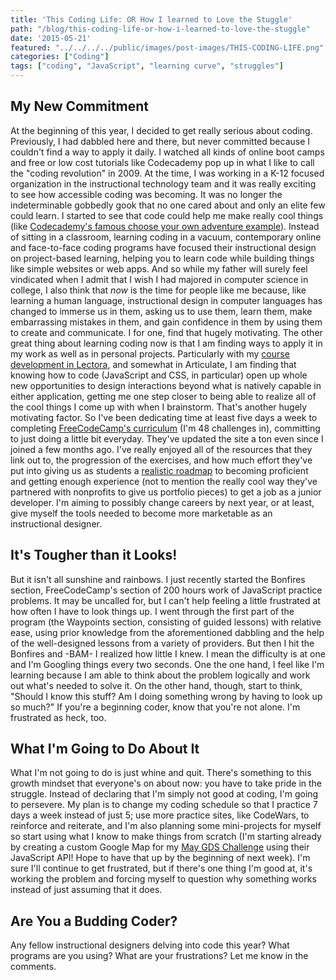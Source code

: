 ```yaml
---
title: 'This Coding Life: OR How I learned to Love the Stuggle'
path: "/blog/this-coding-life-or-how-i-learned-to-love-the-stuggle"
date: '2015-05-21'
featured: "../../../../public/images/post-images/THIS-CODING-LIFE.png"
categories: ["Coding"]
tags: ["coding", "JavaScript", "learning curve", "struggles"]
---
```


## My New Commitment

At the beginning of this year, I decided to get really serious about coding. Previously, I had dabbled here and there, but never committed because I couldn't find a way to apply it daily. I watched all kinds of online boot camps and free or low cost tutorials like Codecademy pop up in what I like to call the "coding revolution" in 2009\. At the time, I was working in a K-12 focused organization in the instructional technology team and it was really exciting to see how accessible coding was becoming. It was no longer the indeterminable gobbedly gook that no one cared about and only an elite few could learn. I started to see that code could help me make really cool things (like [Codecademy's famous choose your own adventure example](http://www.codecademy.com/en/tracks/javascript)). Instead of sitting in a classroom, learning coding in a vacuum, contemporary online and face-to-face coding programs have focused their instructional design on project-based learning, helping you to learn code while building things like simple websites or web apps. And so while my father will surely feel vindicated when I admit that I wish I had majored in computer science in college, I also think that _now_ is the time for people like me because, like learning a human language, instructional design in computer languages has changed to immerse us in them, asking us to use them, learn them, make embarrassing mistakes in them, and gain confidence in them by using them to create and communicate. I for one, find that hugely motivating. The other great thing about learning coding now is that I am finding ways to apply it in my work as well as in personal projects. Particularly with my [course development in Lectora](/blog/12-things-you-can-do-with-lectora-and-code/), and somewhat in Articulate, I am finding that knowing how to code (JavaScript and CSS, in particular) open up whole new opportunities to design interactions beyond what is natively capable in either application, getting me one step closer to being able to realize all of the cool things I come up with when I brainstorm. That's another hugely motivating factor. So I've been dedicating time at least five days a week to completing [FreeCodeCamp's curriculum](http://www.freecodecamp.com/) (I'm 48 challenges in), committing to just doing a little bit everyday. They've updated the site a ton even since I joined a few months ago. I've really enjoyed all of the resources that they link out to, the progression of the exercises, and how much effort they've put into giving us as students a [realistic roadmap](http://www.freecodecamp.com/field-guide/how-long-does-free-code-camp-take) to becoming proficient and getting enough experience (not to mention the really cool way they've partnered with nonprofits to give us portfolio pieces) to get a job as a junior developer. I'm aiming to possibly change careers by next year, or at least, give myself the tools needed to become more marketable as an instructional designer.

## It's Tougher than it Looks!

But it isn't all sunshine and rainbows. I just recently started the Bonfires section, FreeCodeCamp's section of 200 hours work of JavaScript practice problems. It may be uncalled for, but I can't help feeling a little frustrated at how often I have to look things up. I went through the first part of the program (the Waypoints section, consisting of guided lessons) with relative ease, using prior knowledge from the aforementioned dabbling and the help of the well-designed lessons from a variety of providers. But then I hit the Bonfires and -BAM- I realized how little I knew. I mean the difficulty is at one and I'm Googling things every two seconds. One the one hand, I feel like I'm learning because I am able to think about the problem logically and work out what's needed to solve it. On the other hand, though, start to think, "Should I know this stuff? Am I doing something wrong by having to look up so much?" If you're a beginning coder, know that you're not alone. I'm frustrated as heck, too.

## What I'm Going to Do About It

What I'm not going to do is just whine and quit. There's something to this growth mindset that everyone's on about now: you have to take pride in the struggle. Instead of declaring that I'm simply not good at coding, I'm going to persevere. My plan is to change my coding schedule so that I practice 7 days a week instead of just 5; use more practice sites, like CodeWars, to reinforce and reiterate, and I'm also planning some mini-projects for myself so start using what I know to make things from scratch (I'm starting already by creating a custom Google Map for my [May GDS Challenge](/blog/back-to-the-storyboard-throwing-it-all-out/) using their JavaScript API! Hope to have that up by the beginning of next week). I'm sure I'll continue to get frustrated, but if there's one thing I'm good at, it's working the problem and forcing myself to question why something works instead of just assuming that it does.

## Are You a Budding Coder?

Any fellow instructional designers delving into code this year? What programs are you using? What are your frustrations? Let me know in the comments.
